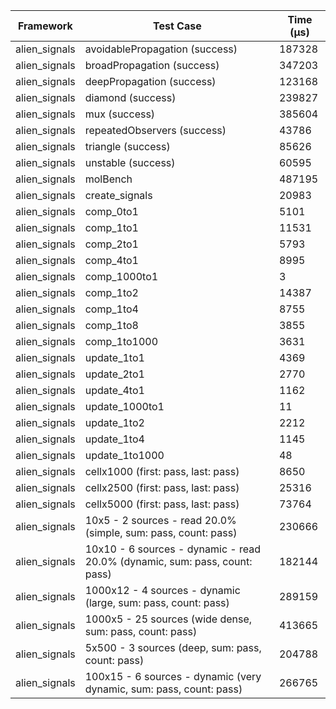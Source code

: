 | Framework | Test Case | Time (μs) |
| --- | --- | --- |
| alien_signals | avoidablePropagation (success) | 187328 |
| alien_signals | broadPropagation (success) | 347203 |
| alien_signals | deepPropagation (success) | 123168 |
| alien_signals | diamond (success) | 239827 |
| alien_signals | mux (success) | 385604 |
| alien_signals | repeatedObservers (success) | 43786 |
| alien_signals | triangle (success) | 85626 |
| alien_signals | unstable (success) | 60595 |
| alien_signals | molBench | 487195 |
| alien_signals | create_signals | 20983 |
| alien_signals | comp_0to1 | 5101 |
| alien_signals | comp_1to1 | 11531 |
| alien_signals | comp_2to1 | 5793 |
| alien_signals | comp_4to1 | 8995 |
| alien_signals | comp_1000to1 | 3 |
| alien_signals | comp_1to2 | 14387 |
| alien_signals | comp_1to4 | 8755 |
| alien_signals | comp_1to8 | 3855 |
| alien_signals | comp_1to1000 | 3631 |
| alien_signals | update_1to1 | 4369 |
| alien_signals | update_2to1 | 2770 |
| alien_signals | update_4to1 | 1162 |
| alien_signals | update_1000to1 | 11 |
| alien_signals | update_1to2 | 2212 |
| alien_signals | update_1to4 | 1145 |
| alien_signals | update_1to1000 | 48 |
| alien_signals | cellx1000 (first: pass, last: pass) | 8650 |
| alien_signals | cellx2500 (first: pass, last: pass) | 25316 |
| alien_signals | cellx5000 (first: pass, last: pass) | 73764 |
| alien_signals | 10x5 - 2 sources - read 20.0% (simple, sum: pass, count: pass) | 230666 |
| alien_signals | 10x10 - 6 sources - dynamic - read 20.0% (dynamic, sum: pass, count: pass) | 182144 |
| alien_signals | 1000x12 - 4 sources - dynamic (large, sum: pass, count: pass) | 289159 |
| alien_signals | 1000x5 - 25 sources (wide dense, sum: pass, count: pass) | 413665 |
| alien_signals | 5x500 - 3 sources (deep, sum: pass, count: pass) | 204788 |
| alien_signals | 100x15 - 6 sources - dynamic (very dynamic, sum: pass, count: pass) | 266765 |
